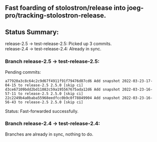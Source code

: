 ## Fast foarding of stolostron/release into joeg-pro/tracking-stolostron-release.

## Status Summary:

release-2.5 -> test-release-2.5: Picked up 3 commits.  
release-2.4 -> test-release-2.4: Already in sync.  

### Branch release-2.5 -> test-release-2.5:

Pending commits:

```
a77920a3c8c64c2c9d67f4911f91f79476d87cd6 Add snapshot 2022-03-23-17-04-15 to release-2.5 2.5.0 [skip ci]
d3ce67109bdd2bd11082c59a195567675ada12d6 Add snapshot 2022-03-23-16-57-11 to release-2.5 2.5.0 [skip ci]
22c2249b4a0baba55968eedfcc0b9c0f78849904 Add snapshot 2022-03-23-16-56-43 to release-2.5 2.5.0 [skip ci]
```

Status: Fast-forwarded successfully.

### Branch release-2.4 -> test-release-2.4:

Branches are already in sync, nothing to do.
